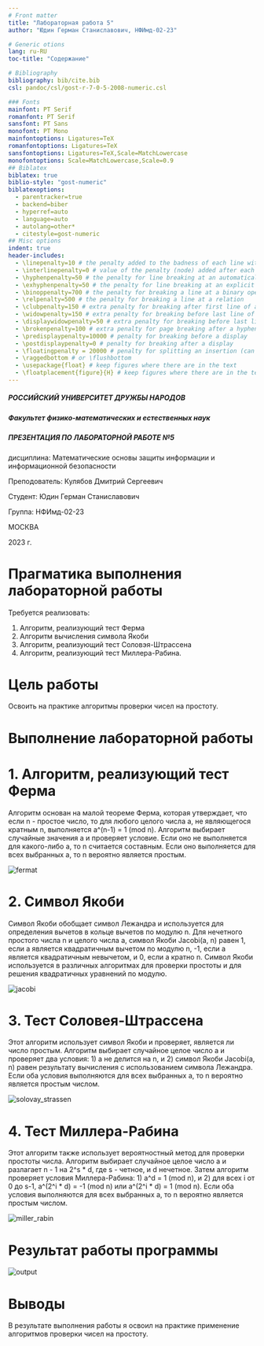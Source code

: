 ```yaml
---
# Front matter
title: "Лабораторная работа 5"
author: "Юдин Герман Станиславович, НФИмд-02-23"

# Generic otions
lang: ru-RU
toc-title: "Содержание"

# Bibliography
bibliography: bib/cite.bib
csl: pandoc/csl/gost-r-7-0-5-2008-numeric.csl

### Fonts
mainfont: PT Serif
romanfont: PT Serif
sansfont: PT Sans
monofont: PT Mono
mainfontoptions: Ligatures=TeX
romanfontoptions: Ligatures=TeX
sansfontoptions: Ligatures=TeX,Scale=MatchLowercase
monofontoptions: Scale=MatchLowercase,Scale=0.9
## Biblatex
biblatex: true
biblio-style: "gost-numeric"
biblatexoptions:
  - parentracker=true
  - backend=biber
  - hyperref=auto
  - language=auto
  - autolang=other*
  - citestyle=gost-numeric
## Misc options
indent: true
header-includes:
  - \linepenalty=10 # the penalty added to the badness of each line within a paragraph (no associated penalty node) Increasing the value makes tex try to have fewer lines in the paragraph.
  - \interlinepenalty=0 # value of the penalty (node) added after each line of a paragraph.
  - \hyphenpenalty=50 # the penalty for line breaking at an automatically inserted hyphen
  - \exhyphenpenalty=50 # the penalty for line breaking at an explicit hyphen
  - \binoppenalty=700 # the penalty for breaking a line at a binary operator
  - \relpenalty=500 # the penalty for breaking a line at a relation
  - \clubpenalty=150 # extra penalty for breaking after first line of a paragraph
  - \widowpenalty=150 # extra penalty for breaking before last line of a paragraph
  - \displaywidowpenalty=50 # extra penalty for breaking before last line before a display math
  - \brokenpenalty=100 # extra penalty for page breaking after a hyphenated line
  - \predisplaypenalty=10000 # penalty for breaking before a display
  - \postdisplaypenalty=0 # penalty for breaking after a display
  - \floatingpenalty = 20000 # penalty for splitting an insertion (can only be split footnote in standard LaTeX)
  - \raggedbottom # or \flushbottom
  - \usepackage{float} # keep figures where there are in the text
  - \floatplacement{figure}{H} # keep figures where there are in the text
---
```


##### РОССИЙСКИЙ УНИВЕРСИТЕТ ДРУЖБЫ НАРОДОВ

##### Факультет физико-математических и естественных наук

##### ПРЕЗЕНТАЦИЯ ПО ЛАБОРАТОРНОЙ РАБОТЕ №5

дисциплина: Математические основы защиты информации и информационной безопасности

Преподователь: Кулябов Дмитрий Сергеевич

Cтудент: Юдин Герман Станиславович

Группа: НФИмд-02-23

МОСКВА

2023 г.

# **Прагматика выполнения лабораторной работы**

Требуется реализовать:

1. Алгоритм, реализующий тест Ферма
2. Алгоритм вычисления символа Якоби
3. Алгоритм, реализующий тест Соловэя-Штрассена
4. Алгоритм, реализующий тест Миллера-Рабина.

# **Цель работы**

Освоить на практике алгоритмы проверки чисел на простоту.

# **Выполнение лабораторной работы**

# 1. Алгоритм, реализующий тест Ферма 
Алгоритм основан на малой теореме Ферма, которая утверждает, что если n - простое число, то для любого целого числа a, не являющегося кратным n, выполняется a^(n-1) = 1 (mod n).
Алгоритм выбирает случайные значения a и проверяет условие. Если оно не выполняется для какого-либо a, то n считается составным. Если оно выполняется для всех выбранных a, то n вероятно является простым.

![fermat](pics/1_fermat.png "fermat")

# 2. Символ Якоби
Символ Якоби обобщает символ Лежандра и используется для определения вычетов в кольце вычетов по модулю n.
Для нечетного простого числа n и целого числа a, символ Якоби Jacobi(a, n) равен 1, если a является квадратичным вычетом по модулю n, -1, если a является квадратичным невычетом, и 0, если a кратно n.
Символ Якоби используется в различных алгоритмах для проверки простоты и для решения квадратичных уравнений по модулю.

![jacobi](pics/2_jacobi.png "jacobi")

# 3. Тест Соловея-Штрассена
Этот алгоритм использует символ Якоби и проверяет, является ли число простым.
Алгоритм выбирает случайное целое число a и проверяет два условия: 1) a не делится на n, и 2) символ Якоби Jacobi(a, n) равен результату вычисления с использованием символа Лежандра.
Если оба условия выполняются для всех выбранных a, то n вероятно является простым числом.

![solovay_strassen](pics/3_solovay_strassen.png "solovay strassen")

# 4. Тест Миллера-Рабина
Этот алгоритм также использует вероятностный метод для проверки простоты числа.
Алгоритм выбирает случайное целое число a и разлагает n - 1 на 2^s * d, где s - четное, и d нечетное.
Затем алгоритм проверяет условия Миллера-Рабина: 1) a^d = 1 (mod n), и 2) для всех i от 0 до s-1, a^(2^i * d) = -1 (mod n) или a^(2^i * d) = 1 (mod n).
Если оба условия выполняются для всех выбранных a, то n вероятно является простым числом.

![miller_rabin](pics/4_miller_rabin.png "miller rabin")

# Результат работы программы

![output](pics/6_output.png "output")

# Выводы

В результате выполнения работы я освоил на практике применение алгоритмов проверки чисел на простоту.